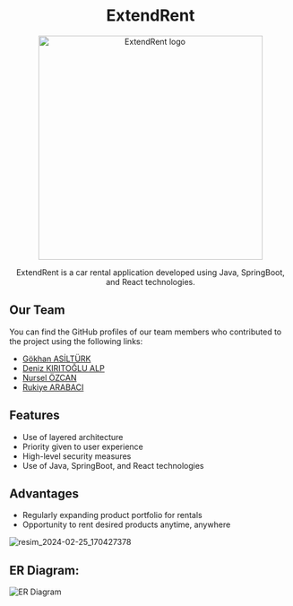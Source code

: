 <div align="center">
<h1>
<b>ExtendRent</b>
</h1>
    <img width="400" src="https://github.com/GokhanAsilturk/tobeto_rentAcar_crew_project/assets/92371744/47127a2d-e97a-446d-8b70-aed23472492a" alt="ExtendRent logo">
  <p>ExtendRent is a car rental application developed using Java, SpringBoot, and React technologies.</p>
</div>
  
## Our Team

You can find the GitHub profiles of our team members who contributed to the project using the following links:
- [Gökhan ASİLTÜRK](https://github.com/GokhanAsilturk)
- [Deniz KIRITOĞLU ALP](https://github.com/DnzErnOck)
- [Nursel ÖZCAN](https://github.com/Nurselina)
- [Rukiye ARABACI](https://github.com/Rkye)

## Features

- Use of layered architecture
- Priority given to user experience
- High-level security measures
- Use of Java, SpringBoot, and React technologies

## Advantages

- Regularly expanding product portfolio for rentals
- Opportunity to rent desired products anytime, anywhere

![resim_2024-02-25_170427378](https://github.com/ExtendRent/backend_project/assets/92371744/a3c0d759-c8ec-4090-a465-76ee67765d1b)
## ER Diagram:
![ER Diagram](https://github.com/GokhanAsilturk/tobeto_rentAcar_crew_project/assets/92371744/0263efcb-78ca-4254-9b60-0c9c3a646b5b)
